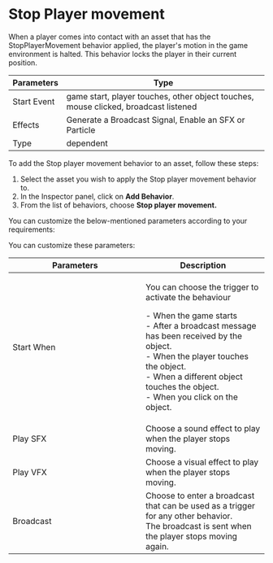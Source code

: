 # Stop Player movement

When a player comes into contact with an asset that has the StopPlayerMovement behavior applied, the player's motion in the game environment is halted. This behavior locks the player in their current position.

| Parameters  | Type                                                                                |
| ----------- | ----------------------------------------------------------------------------------- |
| Start Event | game start, player touches, other object touches, mouse clicked, broadcast listened |
| Effects     | Generate a Broadcast Signal, Enable an SFX or Particle                              |
| Type        | dependent                                                                           |

To add the Stop player movement behavior to an asset, follow these steps:

1. Select the asset you wish to apply the Stop player movement behavior to.
2. In the Inspector panel, click on **Add Behavior**.
3. From the list of behaviors, choose **Stop player movement.**

You can customize the below-mentioned parameters according to your requirements:

You can customize these parameters:

<table><thead><tr><th width="246">Parameters</th><th>Description</th></tr></thead><tbody><tr><td>Start When</td><td><p>You can choose the trigger to activate the behaviour </p><p>- When the game starts<br>- After a broadcast message has been received by the object.<br>- When the player touches the object.<br>- When a different object touches the object.<br>- When you click on the object.</p></td></tr><tr><td>Play SFX</td><td>Choose a sound effect to play when the player stops moving.</td></tr><tr><td>Play VFX</td><td>Choose a visual effect to play when the player stops moving.</td></tr><tr><td>Broadcast</td><td>Choose to enter a broadcast that can be used as a trigger for any other behavior. <br>The broadcast is sent when the player stops moving again.</td></tr></tbody></table>



